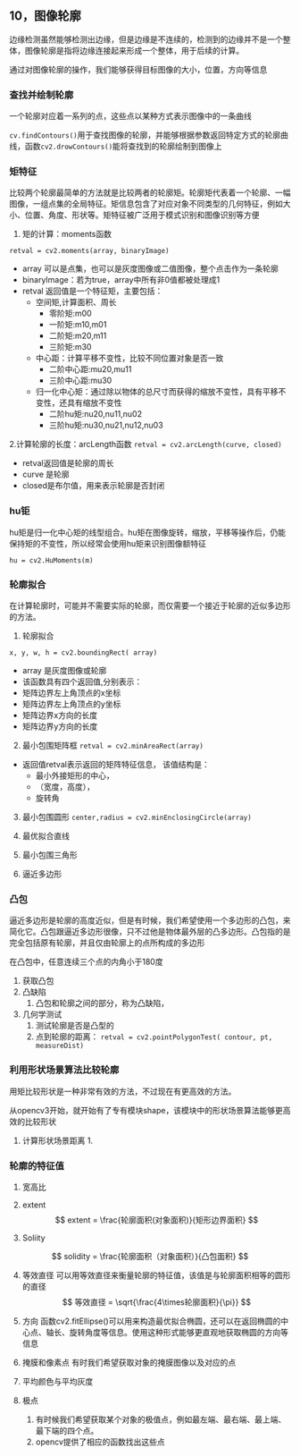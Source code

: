 
## 10，**图像轮廓**

边缘检测虽然能够检测出边缘，但是边缘是不连续的，检测到的边缘并不是一个整体，图像轮廓是指将边缘连接起来形成一个整体，用于后续的计算。

通过对图像轮廓的操作，我们能够获得目标图像的大小，位置，方向等信息
### **查找并绘制轮廓**

一个轮廓对应着一系列的点，这些点以某种方式表示图像中的一条曲线

`cv.findContours()`用于查找图像的轮廓，并能够根据参数返回特定方式的轮廓曲线，函数`cv2.drowContours()`能将查找到的轮廓绘制到图像上

### **矩特征**

比较两个轮廓最简单的方法就是比较两者的轮廓矩。轮廓矩代表着一个轮廓、一幅图像，一组点集的全局特征。矩信息包含了对应对象不同类型的几何特征，例如大小、位置、角度、形状等。矩特征被广泛用于模式识别和图像识别等方便

1. 矩的计算：moments函数
   
`retval = cv2.moments(array, binaryImage)`
  - array 可以是点集，也可以是灰度图像或二值图像，整个点击作为一条轮廓
  - binaryImage：若为true，array中所有非0值都被处理成1
  - retval 返回值是一个特征矩，主要包括：
    - 空间矩,计算面积、周长
      - 零阶矩:m00
      - 一阶矩:m10,m01
      - 二阶矩:m20,m11
      - 三阶矩:m30
    - 中心距：计算平移不变性，比较不同位置对象是否一致
      - 二阶中心距:mu20,mu11
      - 三阶中心距:mu30
    - 归一化中心矩：通过除以物体的总尺寸而获得的缩放不变性，具有平移不变性，还具有缩放不变性
      - 二阶hu矩:nu20,nu11,nu02
      - 三阶hu矩:nu30,nu21,nu12,nu03

2.计算轮廓的长度：arcLength函数
  `retval = cv2.arcLength(curve, closed)`
  - retval返回值是轮廓的周长
  - curve 是轮廓
  - closed是布尔值，用来表示轮廓是否封闭

### **hu钜**

hu矩是归一化中心矩的线型组合。hu矩在图像旋转，缩放，平移等操作后，仍能保持矩的不变性，所以经常会使用hu矩来识别图像额特征

`hu = cv2.HuMoments(m)`

### **轮廓拟合**


在计算轮廓时，可能并不需要实际的轮廓，而仅需要一个接近于轮廓的近似多边形的方法。

1. 轮廓拟合

`x, y, w, h = cv2.boundingRect( array)`

  - array 是灰度图像或轮廓
  - 该函数具有四个返回值,分别表示：
  - 矩阵边界左上角顶点的x坐标
  - 矩阵边界左上角顶点的y坐标
  - 矩阵边界x方向的长度
  - 矩阵边界y方向的长度

2. 最小包围矩阵框
`retval = cv2.minAreaRect(array)`
 - 返回值retval表示返回的矩阵特征信息， 该值结构是：
   - 最小外接矩形的中心，
   - （宽度，高度），
   - 旋转角


3. 最小包围圆形
`center,radius = cv2.minEnclosingCircle(array)`

4. 最优拟合直线

5. 最小包围三角形

6. 逼近多边形

### **凸包**

逼近多边形是轮廓的高度近似，但是有时候，我们希望使用一个多边形的凸包，来简化它。凸包跟逼近多边形很像，只不过他是物体最外层的凸多边形。凸包指的是完全包括原有轮廓，并且仅由轮廓上的点所构成的多边形

在凸包中，任意连续三个点的内角小于180度

1. 获取凸包
2. 凸缺陷
   1. 凸包和轮廓之间的部分，称为凸缺陷，
3. 几何学测试
   1. 测试轮廓是否是凸型的
   2. 点到轮廓的距离：
    `retval = cv2.pointPolygonTest( contour, pt, measureDist)`

### **利用形状场景算法比较轮廓**

用矩比较形状是一种非常有效的方法，不过现在有更高效的方法。

从opencv3开始，就开始有了专有模块shape，该模块中的形状场景算法能够更高效的比较形状

1. 计算形状场景距离
   1. 

### **轮廓的特征值**

1. 宽高比
  
2. extent 
$$
extent = \frac{轮廓面积(对象面积)}{矩形边界面积}
$$

3. Soliity
   
$$
solidity = \frac{轮廓面积（对象面积）}{凸包面积}
$$

4. 等效直径
   可以用等效直径来衡量轮廓的特征值，该值是与轮廓面积相等的圆形的直径
  $$
等效直径 = \sqrt{\frac{4\times轮廓面积}{\pi}}
$$

5. 方向
   函数cv2.fitEllipse()可以用来构造最优拟合椭圆，还可以在返回椭圆的中心点、轴长、旋转角度等信息。使用这种形式能够更直观地获取椭圆的方向等信息

6. 掩膜和像素点
   有时我们希望获取对象的掩膜图像以及对应的点

7. 平均颜色与平均灰度
8. 极点
   1. 有时候我们希望获取某个对象的极值点，例如最左端、最右端、最上端、最下端的四个点。
   2. opencv提供了相应的函数找出这些点